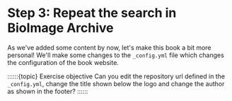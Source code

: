 # Step 3: Repeat the search in BioImage Archive 

As we've added some content by now, let's make this book a bit more personal! We'll make some changes to the `_config.yml` file which changes the configuration of the book website. 

::::::{topic} Exercise objective
Can you edit the repository url defined in the `_config.yml`, change the title shown below the logo and change the author as shown in the footer?
::::::


